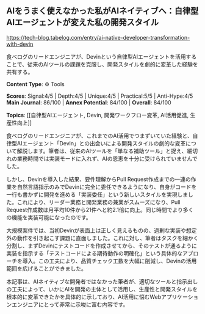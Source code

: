 ## AIをうまく使えなかった私がAIネイティブへ：自律型AIエージェントが変えた私の開発スタイル

https://tech-blog.tabelog.com/entry/ai-native-developer-transformation-with-devin

食べログのリードエンジニアが、Devinという自律型AIエージェントを活用することで、従来のAIツールの課題を克服し、開発スタイルを劇的に変革した経験を共有する。

**Content Type**: ⚙️ Tools

**Scores**: Signal:4/5 | Depth:4/5 | Unique:4/5 | Practical:5/5 | Anti-Hype:4/5
**Main Journal**: 86/100 | **Annex Potential**: 84/100 | **Overall**: 84/100

**Topics**: [[自律型AIエージェント, Devin, 開発ワークフロー変革, AI活用促進, 生産性向上]]

食べログのリードエンジニアが、これまでのAI活用でつまずいていた経験と、自律型AIエージェント「Devin」との出会いによる開発スタイルの劇的な変革について解説します。筆者は、従来のAIツールを「単なる補助ツール」と捉え、細切れの業務時間では実装モードに入れず、AIの恩恵を十分に受けられていませんでした。

しかし、Devinを導入した結果、要件理解からPull Request作成までの一連の作業を自然言語指示のみでDevinに完全に委任できるようになり、自身がコードを一行も書かずに開発を進める「実装委任」という新しいスタイルを実現しました。これにより、リーダー業務と開発業務の兼業がスムーズになり、Pull Request作成数は月平均10件から21件へと約2.1倍に向上。同じ時間でより多くの機能を実装可能になったのです。

大規模案件では、当初Devinが表面上は正しく見えるものの、過剰な実装や想定外の動作を引き起こす課題に直面しました。これに対し、筆者はタスクを細かく分割し、まずDevinにテストコードを作成させてから、そのテストが通るように実装を指示する「テストコードによる期待動作の明確化」という具体的なアプローチを導入。この工夫により、品質チェック工数を大幅に削減し、Devinの活用範囲を広げることができました。

本記事は、AIネイティブな開発者ではなかった筆者が、適切なツールと指示出しの工夫によって、いかにAIを開発の主体として活用し、生産性と開発スタイルを根本的に変革できたかを具体的に示しており、AI活用に悩むWebアプリケーションエンジニアにとって非常に示唆に富む内容です。